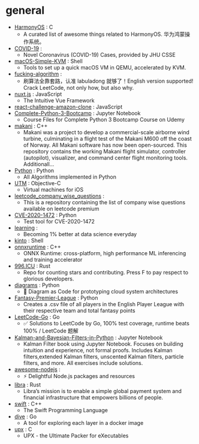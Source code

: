 # general
- [HarmonyOS](https://github.com/Awesome-HarmonyOS/HarmonyOS) : C
  - A curated list of awesome things related to HarmonyOS. 华为鸿蒙操作系统。
- [COVID-19](https://github.com/CSSEGISandData/COVID-19) : 
  - Novel Coronavirus (COVID-19) Cases, provided by JHU CSSE
- [macOS-Simple-KVM](https://github.com/foxlet/macOS-Simple-KVM) : Shell
  - Tools to set up a quick macOS VM in QEMU, accelerated by KVM.
- [fucking-algorithm](https://github.com/labuladong/fucking-algorithm) : 
  - 刷算法全靠套路，认准 labuladong 就够了！English version supported! Crack LeetCode, not only how, but also why.
- [nuxt.js](https://github.com/nuxt/nuxt.js) : JavaScript
  - The Intuitive Vue Framework
- [react-challenge-amazon-clone](https://github.com/CleverProgrammers/react-challenge-amazon-clone) : JavaScript
- [Complete-Python-3-Bootcamp](https://github.com/Pierian-Data/Complete-Python-3-Bootcamp) : Jupyter Notebook
  - Course Files for Complete Python 3 Bootcamp Course on Udemy
- [makani](https://github.com/google/makani) : C++
  - Makani was a project to develop a commercial-scale airborne wind turbine, culminating in a flight test of the Makani M600 off the coast of Norway. All Makani software has now been open-sourced. This repository contains the working Makani flight simulator, controller (autopilot), visualizer, and command center flight monitoring tools. Additionall…
- [Python](https://github.com/TheAlgorithms/Python) : Python
  - All Algorithms implemented in Python
- [UTM](https://github.com/utmapp/UTM) : Objective-C
  - Virtual machines for iOS
- [leetcode_company_wise_questions](https://github.com/MysteryVaibhav/leetcode_company_wise_questions) : 
  - This is a repository containing the list of company wise questions available on leetcode premium
- [CVE-2020-1472](https://github.com/SecuraBV/CVE-2020-1472) : Python
  - Test tool for CVE-2020-1472
- [learning](https://github.com/amitness/learning) : 
  - Becoming 1% better at data science everyday
- [kinto](https://github.com/yeahwu/kinto) : Shell
- [onnxruntime](https://github.com/microsoft/onnxruntime) : C++
  - ONNX Runtime: cross-platform, high performance ML inferencing and training accelerator
- [996.ICU](https://github.com/996icu/996.ICU) : Rust
  - Repo for counting stars and contributing. Press F to pay respect to glorious developers.
- [diagrams](https://github.com/mingrammer/diagrams) : Python
  - 🎨 Diagram as Code for prototyping cloud system architectures
- [Fantasy-Premier-League](https://github.com/vaastav/Fantasy-Premier-League) : Python
  - Creates a .csv file of all players in the English Player League with their respective team and total fantasy points
- [LeetCode-Go](https://github.com/halfrost/LeetCode-Go) : Go
  - ✅ Solutions to LeetCode by Go, 100% test coverage, runtime beats 100% / LeetCode 题解
- [Kalman-and-Bayesian-Filters-in-Python](https://github.com/rlabbe/Kalman-and-Bayesian-Filters-in-Python) : Jupyter Notebook
  - Kalman Filter book using Jupyter Notebook. Focuses on building intuition and experience, not formal proofs. Includes Kalman filters,extended Kalman filters, unscented Kalman filters, particle filters, and more. All exercises include solutions.
- [awesome-nodejs](https://github.com/sindresorhus/awesome-nodejs) : 
  - ⚡ Delightful Node.js packages and resources
- [libra](https://github.com/libra/libra) : Rust
  - Libra’s mission is to enable a simple global payment system and financial infrastructure that empowers billions of people.
- [swift](https://github.com/apple/swift) : C++
  - The Swift Programming Language
- [dive](https://github.com/wagoodman/dive) : Go
  - A tool for exploring each layer in a docker image
- [upx](https://github.com/upx/upx) : C
  - UPX - the Ultimate Packer for eXecutables
